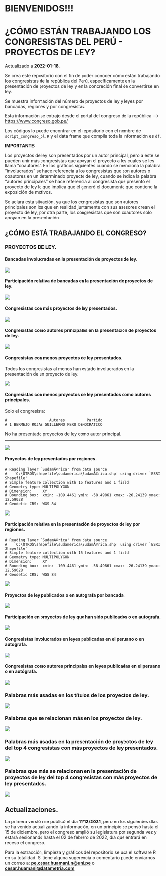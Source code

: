 
# BIENVENIDOS!!!

# ¿CÓMO ESTÁN TRABAJANDO LOS CONGRESISTAS DEL PERÚ - PROYECTOS DE LEY?

Actualizado a **2022-01-18**.

Se crea este repositorio con el fin de poder conocer cómo están
trabajando los congresistas de la república del Perú, específicamente en
la presentación de proyectos de ley y en la concreción final de
convertirse en ley.

Se muestra información del número de proyectos de ley y leyes por
bancadas, regiones y por congresistas.

Esta información se extrajo desde el portal del congreso de la república
—&gt; <https://www.congreso.gob.pe/>

Los códigos lo puede encontrar en el repositorio con el nombre de
`script_congreso_pl.R` y el data frame que compila toda la información
es `df`.

**IMPORTANTE:**

Los proyectos de ley son presentados por un autor principal, pero a este
se pueden unir más congresistas que apoyan el proyecto a los cuales se
les llama “coautores”. En los gráficos siguientes cuando se menciona la
palabra “involucrados” se hace referencia a los congresistas que son
autores o coautores en un determinado proyecto de ley, cuando se indica
la palabra “autores principales” se hace referencia al congresista que
presentó el proyecto de ley lo que implica que él generó el documento
que contiene la exposición de motivos.

Se aclara esta situación, ya que los congresistas que son autores
principales son los que en realidad juntamente con sus asesores crean el
proyecto de ley, por otra parte, los congresistas que son coautores solo
apoyan en la presentación.

## ¿CÓMO ESTÁ TRABAJANDO EL CONGRESO?

### PROYECTOS DE LEY.

#### Bancadas involucradas en la presentación de proyectos de ley.

![](README-unnamed-chunk-3-1.png)<!-- -->

#### Participación relativa de bancadas en la presentación de proyectos de ley.

![](README-unnamed-chunk-4-1.png)<!-- -->

#### Congresistas con más proyectos de ley presentados.

![](README-unnamed-chunk-5-1.png)<!-- -->

#### Congresistas como autores principales en la presentación de proyectos de ley.

![](README-unnamed-chunk-6-1.png)<!-- -->

#### Congresistas con menos proyectos de ley presentados.

Todos los congresistas al menos han estado involucrados en la
presentación de un proyecto de ley.

![](README-unnamed-chunk-8-1.png)<!-- -->

#### Congresistas con menos proyectos de ley presentados como autores principales.

Solo el congresista:

    #                   Autores          Partido
    # 1 BERMEJO ROJAS GUILLERMO PERU DEMOCRATICO

No ha presentado proyectos de ley como autor principal.

------------------------------------------------------------------------

![](README-unnamed-chunk-10-1.png)<!-- -->

#### Proyectos de ley presentados por regiones.

    # Reading layer `SudamÃ©rica' from data source 
    #   `C:\OTROS\shapefile\sudamerica\SudamÃ©rica.shp' using driver `ESRI Shapefile'
    # Simple feature collection with 15 features and 1 field
    # Geometry type: MULTIPOLYGON
    # Dimension:     XY
    # Bounding box:  xmin: -109.4461 ymin: -58.49861 xmax: -26.24139 ymax: 12.59028
    # Geodetic CRS:  WGS 84

![](README-unnamed-chunk-11-1.png)<!-- -->

#### Participación relativa en la presentación de proyectos de ley por regiones.

    # Reading layer `SudamÃ©rica' from data source 
    #   `C:\OTROS\shapefile\sudamerica\SudamÃ©rica.shp' using driver `ESRI Shapefile'
    # Simple feature collection with 15 features and 1 field
    # Geometry type: MULTIPOLYGON
    # Dimension:     XY
    # Bounding box:  xmin: -109.4461 ymin: -58.49861 xmax: -26.24139 ymax: 12.59028
    # Geodetic CRS:  WGS 84

![](README-unnamed-chunk-12-1.png)<!-- -->

#### Proyectos de ley publicados o en autografa por bancada.

![](README-unnamed-chunk-13-1.png)<!-- -->

#### Participación en proyectos de ley que han sido publicados o en autografa.

![](README-unnamed-chunk-14-1.png)<!-- -->

#### Congresistas involucrados en leyes publicadas en el peruano o en autografa.

![](README-unnamed-chunk-15-1.png)<!-- -->

#### Congresistas como autores principales en leyes publicadas en el peruano o en autógrafa.

![](README-unnamed-chunk-16-1.png)<!-- -->

### Palabras más usadas en los títulos de los proyectos de ley.

![](README-unnamed-chunk-18-1.png)<!-- -->

### Palabras que se relacionan más en los proyectos de ley.

![](README-unnamed-chunk-19-1.png)<!-- -->

### Palabras más usadas en la presentación de proyectos de ley del top 4 congresistas con más proyectos de ley presentados.

![](README-unnamed-chunk-20-1.png)<!-- -->

### Palabras que más se relacionan en la presentación de proyectos de ley del top 4 congresistas con más proyectos de ley presentados.

![](README-unnamed-chunk-21-1.png)<!-- -->

## Actualizaciones.

La primera versión se publicó el día **11/12/2021**, pero en los
siguientes días se ha venido actualizando la información, en un
principio se pensó hasta el 15 de diciembre, pero el congreso amplió su
legislatura por segunda vez y estará sesionando hasta el 02 de febrero
de 2022, día que entrará en receso el congreso.

Para la extracción, limpieza y gráficos del repositorio se usa el
software R en su totalidad. Si tiene alguna sugerencia o comentario
puede enviarnos un correo a: **<pe.cesar.huamani.n@uni.pe>** o
**<cesar.huamani@datametria.com>**
